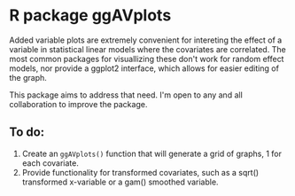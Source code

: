 # R package ggAVplots
 
Added variable plots are extremely convenient for intereting
the effect of a variable in statistical linear models where the
covariates are correlated. The most common packages for 
visuallizing these don't work for random effect models,
nor provide a ggplot2 interface, which allows for easier
editing of the graph.

This package aims to address that need. I'm open to any and all
collaboration to improve the package.

## To do:
1.  Create an `ggAVplots()` function that will generate a grid
    of graphs, 1 for each covariate.
2.  Provide functionality for transformed covariates, such as
    a sqrt() transformed x-variable or a gam() smoothed variable.
